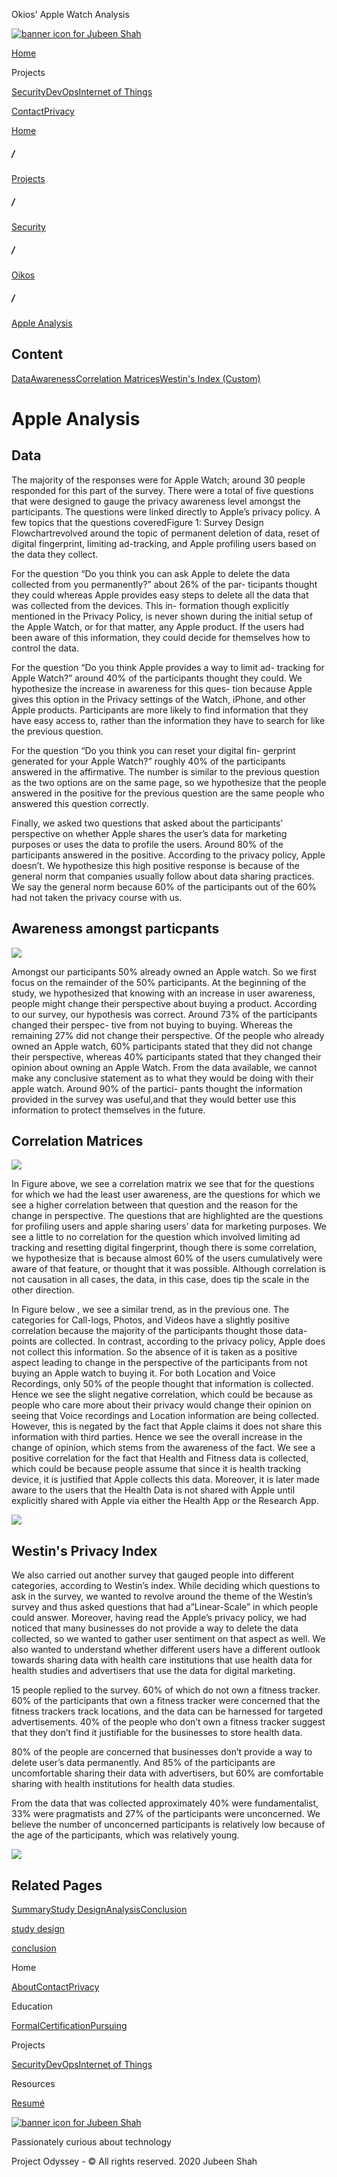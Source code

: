  Okios' Apple Watch Analysis              

[![banner icon for Jubeen Shah](https://project-odyssey.s3.us-east-2.amazonaws.com/d130db536435d20d7579fafb511ca245.svg)](../../../index.markdown)

[Home](../../../index.markdown)

Projects

[Security](../../../projects/security.markdown)[DevOps](../../../projects/devops.markdown)[Internet of Things](../../../projects/iot.markdown)

[Contact](mailto:jnshah2@ncsu.edu)[Privacy](../../../privacy.markdown)

[Home](../../../index.markdown)

##### /

[Projects](../../../projects.markdown)

##### /

[Security](../../../projects/security.markdown)

##### /

[Oikos](../../../projects/security/oikos.markdown)

##### /

[Apple Analysis](../../../projects/security/oikos/design.html)

Content
-------

[Data](#Data)[Awareness](#awareness)[Correlation Matrices](#Correlation-Matrices)[Westin's Index (Custom)](#westins-index)

Apple Analysis
==============

Data
----

The majority of the responses were for Apple Watch; around 30 people responded for this part of the survey. There were a total of five questions that were designed to gauge the privacy awareness level amongst the participants. The questions were linked directly to Apple’s privacy policy. A few topics that the questions coveredFigure 1: Survey Design Flowchartrevolved around the topic of permanent deletion of data, reset of digital fingerprint, limiting ad-tracking, and Apple profiling users based on the data they collect.  
  
For the question “Do you think you can ask Apple to delete the data collected from you permanently?” about 26% of the par- ticipants thought they could whereas Apple provides easy steps to delete all the data that was collected from the devices. This in- formation though explicitly mentioned in the Privacy Policy, is never shown during the initial setup of the Apple Watch, or for that matter, any Apple product. If the users had been aware of this information, they could decide for themselves how to control the data.  
  
For the question “Do you think Apple provides a way to limit ad- tracking for Apple Watch?” around 40% of the participants thought they could. We hypothesize the increase in awareness for this ques- tion because Apple gives this option in the Privacy settings of the Watch, iPhone, and other Apple products. Participants are more likely to find information that they have easy access to, rather than the information they have to search for like the previous question.  
  
For the question “Do you think you can reset your digital fin- gerprint generated for your Apple Watch?” roughly 40% of the participants answered in the affirmative. The number is similar to the previous question as the two options are on the same page, so we hypothesize that the people answered in the positive for the previous question are the same people who answered this question correctly.  
  
Finally, we asked two questions that asked about the participants’ perspective on whether Apple shares the user’s data for marketing purposes or uses the data to profile the users. Around 80% of the participants answered in the positive. According to the privacy policy, Apple doesn’t. We hypothesize this high positive response is because of the general norm that companies usually follow about data sharing practices. We say the general norm because 60% of the participants out of the 60% had not taken the privacy course with us.

Awareness amongst particpants
-----------------------------

![](https://project-odyssey.s3.us-east-2.amazonaws.com/83db24e9ec3a336b2b124a2f0ce4321c.png)

Amongst our participants 50% already owned an Apple watch. So we first focus on the remainder of the 50% participants. At the beginning of the study, we hypothesized that knowing with an increase in user awareness, people might change their perspective about buying a product. According to our survey, our hypothesis was correct. Around 73% of the participants changed their perspec- tive from not buying to buying. Whereas the remaining 27% did not change their perspective. Of the people who already owned an Apple watch, 60% participants stated that they did not change their perspective, whereas 40% participants stated that they changed their opinion about owning an Apple Watch. From the data available, we cannot make any conclusive statement as to what they would be doing with their apple watch. Around 90% of the partici- pants thought the information provided in the survey was useful,and that they would better use this information to protect themselves in the future.

Correlation Matrices
--------------------

![](https://project-odyssey.s3.us-east-2.amazonaws.com/8a30bdf662f6ac9ae6c8fbd125a31e0d.png)

In Figure above, we see a correlation matrix we see that for the questions for which we had the least user awareness, are the questions for which we see a higher correlation between that question and the reason for the change in perspective. The questions that are highlighted are the questions for profiling users and apple sharing users’ data for marketing purposes. We see a little to no correlation for the question which involved limiting ad tracking and resetting digital fingerprint, though there is some correlation, we hypothesize that is because almost 60% of the users cumulatively were aware of that feature, or thought that it was possible. Although correlation is not causation in all cases, the data, in this case, does tip the scale in the other direction.  
  
In Figure below , we see a similar trend, as in the previous one. The categories for Call-logs, Photos, and Videos have a slightly positive correlation because the majority of the participants thought those data-points are collected. In contrast, according to the privacy policy, Apple does not collect this information. So the absence of it is taken as a positive aspect leading to change in the perspective of the participants from not buying an Apple watch to buying it. For both Location and Voice Recordings, only 50% of the people thought that information is collected. Hence we see the slight negative correlation, which could be because as people who care more about their privacy would change their opinion on seeing that Voice recordings and Location information are being collected. However, this is negated by the fact that Apple claims it does not share this information with third parties. Hence we see the overall increase in the change of opinion, which stems from the awareness of the fact. We see a positive correlation for the fact that Health and Fitness data is collected, which could be because people assume that since it is health tracking device, it is justified that Apple collects this data. Moreover, it is later made aware to the users that the Health Data is not shared with Apple until explicitly shared with Apple via either the Health App or the Research App.

![](https://project-odyssey.s3.us-east-2.amazonaws.com/d40f00859c9a9a6f931e7447e175474e.png)

Westin's Privacy Index
----------------------

We also carried out another survey that gauged people into different categories, according to Westin’s index. While deciding which questions to ask in the survey, we wanted to revolve around the theme of the Westin’s survey and thus asked questions that had a”Linear-Scale” in which people could answer. Moreover, having read the Apple’s privacy policy, we had noticed that many businesses do not provide a way to delete the data collected, so we wanted to gather user sentiment on that aspect as well. We also wanted to understand whether different users have a different outlook towards sharing data with health care institutions that use health data for health studies and advertisers that use the data for digital marketing.  
  
15 people replied to the survey. 60% of which do not own a fitness tracker. 60% of the participants that own a fitness tracker were concerned that the fitness trackers track locations, and the data can be harnessed for targeted advertisements. 40% of the people who don’t own a fitness tracker suggest that they don’t find it justifiable for the businesses to store health data.  
  
80% of the people are concerned that businesses don’t provide a way to delete user’s data permanently. And 85% of the participants are uncomfortable sharing their data with advertisers, but 60% are comfortable sharing with health institutions for health data studies.  
  
From the data that was collected approximately 40% were fundamentalist, 33% were pragmatists and 27% of the participants were unconcerned. We believe the number of unconcerned participants is relatively low because of the age of the participants, which was relatively young.

![](https://project-odyssey.s3.us-east-2.amazonaws.com/f25538788fb9e1a463a12d176bd78efb.png)

Related Pages
-------------

[Summary](../../../projects/security/oikos.markdown)[Study Design](../../../projects/security/oikos/design.html)[Analysis](../../../projects/security/oikos/analysis.html)[Conclusion](../../../projects/security/oikos/conclusion.markdown)

[study design](../../../projects/security/oikos/design.html)

[conclusion](../../../projects/security/oikos/conclusion.markdown)

Home

[About](../../../index.markdown)[Contact](mailto:jnshah2@ncsu.edu)[Privacy](../../../privacy.markdown)

Education

[Formal](../../../education/formal.markdown)[Certification](../../../education/certifications.markdown)[Pursuing](../../../education/pursuing.markdown)

Projects

[Security](../../../projects/security.markdown)[DevOps](../../../projects/devops.markdown)[Internet of Things](../../../projects/iot.markdown)

Resources

[Resumé](https://project-odyssey.s3.us-east-2.amazonaws.com/Odyssey-Resources/Resume/JubeenShah-Resume.pdf)

[![banner icon for Jubeen Shah](https://project-odyssey.s3.us-east-2.amazonaws.com/d130db536435d20d7579fafb511ca245.svg)](../../../index.markdown)

Passionately curious about technology

Project Odyssey - © All rights reserved. 2020 Jubeen Shah
